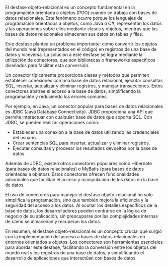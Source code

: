 El desfase objeto-relacional es un concepto fundamental en la programación orientada a objetos (POO) cuando se trabaja con bases de datos relacionales. Este fenómeno ocurre porque los lenguajes de programación orientados a objetos, como Java o C#, representan los datos y las operaciones sobre ellos mediante clases y objetos, mientras que las bases de datos relacionales almacenan sus datos en tablas y filas.

Este desfase plantea un problema importante: cómo convertir los objetos del mundo real (representados en el código) en registros de una base de datos y viceversa. La solución a este desfase se logra mediante la utilización de conectores, que son bibliotecas o frameworks específicos diseñados para facilitar esta conversión.

Un conector típicamente proporciona clases y métodos que permiten establecer conexiones con una base de datos relacional, ejecutar consultas SQL, insertar, actualizar y eliminar registros, y manejar transacciones. Estos conectores abstrae el acceso a la base de datos, simplificando la programación y reduciendo los errores comunes.

Por ejemplo, en Java, un conector popular para bases de datos relacionales es JDBC (Java Database Connectivity). JDBC proporciona una API que permite interactuar con cualquier base de datos que soporte SQL. Con JDBC, se pueden realizar operaciones como:

- Establecer una conexión a la base de datos utilizando las credenciales del usuario.
- Crear sentencias SQL para insertar, actualizar y eliminar registros.
- Ejecutar consultas y procesar los resultados devueltos por la base de datos.

Además de JDBC, existen otros conectores populares como Hibernate (para bases de datos relacionales) o MyBatis (para bases de datos orientadas a objetos). Estos conectores ofrecen funcionalidades adicionales que facilitan el acceso y manipulación de los datos en la base de datos.

El uso de conectores para manejar el desfase objeto-relacional no solo simplifica la programación, sino que también mejora la eficiencia y la seguridad del acceso a los datos. Al ocultar los detalles específicos de la base de datos, los desarrolladores pueden centrarse en la lógica de negocio de su aplicación, sin preocuparse por las complejidades internas de cómo se almacenan y recuperan los datos.

En resumen, el desfase objeto-relacional es un concepto crucial que surgió con la implementación del acceso a bases de datos relacionales en entornos orientados a objetos. Los conectores son herramientas esenciales para abordar este desfase, facilitando la conversión entre los objetos del mundo real y los registros de una base de datos, y simplificando el desarrollo de aplicaciones que interactúan con bases de datos.
